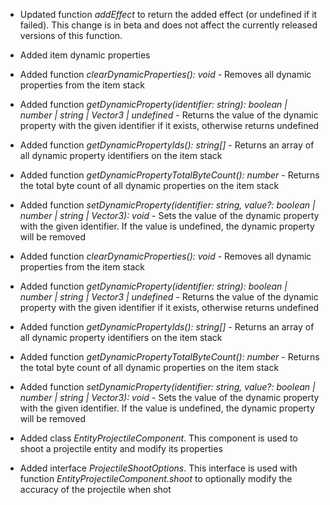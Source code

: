 

-   Updated function _addEffect_ to return the added effect (or undefined if it failed). This change is in beta and does not affect the currently released versions of this function.
-   Added item dynamic properties

-   Added function _clearDynamicProperties(): void_ - Removes all dynamic properties from the item stack
-   Added function _getDynamicProperty(identifier: string): boolean | number | string | Vector3 | undefined_ - Returns the value of the dynamic property with the given identifier if it exists, otherwise returns undefined
-   Added function _getDynamicPropertyIds(): string\[\]_ - Returns an array of all dynamic property identifiers on the item stack
-   Added function _getDynamicPropertyTotalByteCount(): number_ - Returns the total byte count of all dynamic properties on the item stack
-   Added function _setDynamicProperty(identifier: string, value?: boolean | number | string | Vector3): void_ - Sets the value of the dynamic property with the given identifier. If the value is undefined, the dynamic property will be removed
-   Added function _clearDynamicProperties(): void_ - Removes all dynamic properties from the item stack
-   Added function _getDynamicProperty(identifier: string): boolean | number | string | Vector3 | undefined_ - Returns the value of the dynamic property with the given identifier if it exists, otherwise returns undefined
-   Added function _getDynamicPropertyIds(): string\[\]_ - Returns an array of all dynamic property identifiers on the item stack
-   Added function _getDynamicPropertyTotalByteCount(): number_ - Returns the total byte count of all dynamic properties on the item stack
-   Added function _setDynamicProperty(identifier: string, value?: boolean | number | string | Vector3): void_ - Sets the value of the dynamic property with the given identifier. If the value is undefined, the dynamic property will be removed

-   Added class _EntityProjectileComponent_. This component is used to shoot a projectile entity and modify its properties
-   Added interface _ProjectileShootOptions_. This interface is used with function _EntityProjectileComponent.shoot_ to optionally modify the accuracy of the projectile when shot

